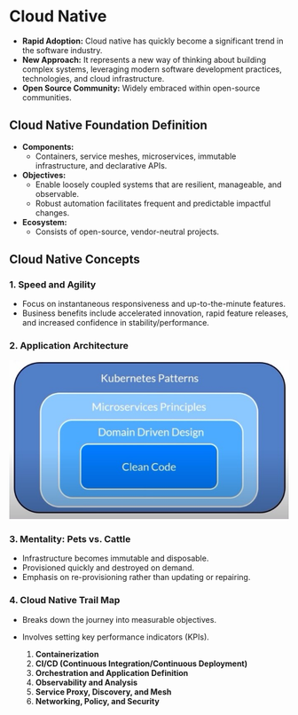 # Cloud Native

- **Rapid Adoption:** Cloud native has quickly become a significant trend in the software industry.
- **New Approach:** It represents a new way of thinking about building complex systems, leveraging modern software development practices, technologies, and cloud infrastructure.
- **Open Source Community:** Widely embraced within open-source communities.

## Cloud Native Foundation Definition

- **Components:**
  - Containers, service meshes, microservices, immutable infrastructure, and declarative APIs.
- **Objectives:**
  - Enable loosely coupled systems that are resilient, manageable, and observable.
  - Robust automation facilitates frequent and predictable impactful changes.
- **Ecosystem:**
  - Consists of open-source, vendor-neutral projects.

## Cloud Native Concepts

### 1. Speed and Agility

- Focus on instantaneous responsiveness and up-to-the-minute features.
- Business benefits include accelerated innovation, rapid feature releases, and increased confidence in stability/performance.

### 2. Application Architecture

![pplication Architecture](./application%20architecture.jpeg)


### 3. Mentality: Pets vs. Cattle

- Infrastructure becomes immutable and disposable.
- Provisioned quickly and destroyed on demand.
- Emphasis on re-provisioning rather than updating or repairing.

### 4. Cloud Native Trail Map

- Breaks down the journey into measurable objectives.
- Involves setting key performance indicators (KPIs).
  
  1. **Containerization**
  2. **CI/CD (Continuous Integration/Continuous Deployment)**
  3. **Orchestration and Application Definition**
  4. **Observability and Analysis**
  5. **Service Proxy, Discovery, and Mesh**
  6. **Networking, Policy, and Security**
